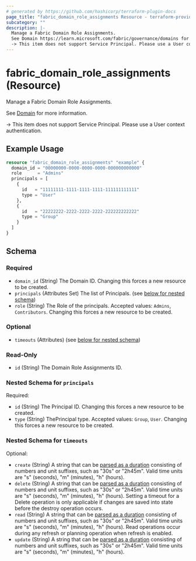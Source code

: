 ```yaml
---
# generated by https://github.com/hashicorp/terraform-plugin-docs
page_title: "fabric_domain_role_assignments Resource - terraform-provider-fabric"
subcategory: ""
description: |-
  Manage a Fabric Domain Role Assignments.
  See Domain https://learn.microsoft.com/fabric/governance/domains for more information.
  -> This item does not support Service Principal. Please use a User context authentication.
---
```


# fabric_domain_role_assignments (Resource)

Manage a Fabric Domain Role Assignments.

See [Domain](https://learn.microsoft.com/fabric/governance/domains) for more information.

-> This item does not support Service Principal. Please use a User context authentication.

## Example Usage

```terraform
resource "fabric_domain_role_assignments" "example" {
  domain_id = "00000000-0000-0000-0000-000000000000"
  role      = "Admins"
  principals = [
    {
      id   = "11111111-1111-1111-1111-111111111111"
      type = "User"
    },
    {
      id   = "22222222-2222-2222-2222-222222222222"
      type = "Group"
    }
  ]
}
```

<!-- schema generated by tfplugindocs -->
## Schema

### Required

- `domain_id` (String) The Domain ID. Changing this forces a new resource to be created.
- `principals` (Attributes Set) The list of Principals. (see [below for nested schema](#nestedatt--principals))
- `role` (String) The Role of the principals. Accepted values: `Admins`, `Contributors`. Changing this forces a new resource to be created.

### Optional

- `timeouts` (Attributes) (see [below for nested schema](#nestedatt--timeouts))

### Read-Only

- `id` (String) The Domain Role Assignments ID.

<a id="nestedatt--principals"></a>

### Nested Schema for `principals`

Required:

- `id` (String) The Principal ID. Changing this forces a new resource to be created.
- `type` (String) ThePrincipal type. Accepted values: `Group`, `User`. Changing this forces a new resource to be created.

<a id="nestedatt--timeouts"></a>

### Nested Schema for `timeouts`

Optional:

- `create` (String) A string that can be [parsed as a duration](https://pkg.go.dev/time#ParseDuration) consisting of numbers and unit suffixes, such as "30s" or "2h45m". Valid time units are "s" (seconds), "m" (minutes), "h" (hours).
- `delete` (String) A string that can be [parsed as a duration](https://pkg.go.dev/time#ParseDuration) consisting of numbers and unit suffixes, such as "30s" or "2h45m". Valid time units are "s" (seconds), "m" (minutes), "h" (hours). Setting a timeout for a Delete operation is only applicable if changes are saved into state before the destroy operation occurs.
- `read` (String) A string that can be [parsed as a duration](https://pkg.go.dev/time#ParseDuration) consisting of numbers and unit suffixes, such as "30s" or "2h45m". Valid time units are "s" (seconds), "m" (minutes), "h" (hours). Read operations occur during any refresh or planning operation when refresh is enabled.
- `update` (String) A string that can be [parsed as a duration](https://pkg.go.dev/time#ParseDuration) consisting of numbers and unit suffixes, such as "30s" or "2h45m". Valid time units are "s" (seconds), "m" (minutes), "h" (hours).
